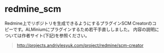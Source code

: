 # redmine_scm
Redmine上でリポジトリを生成できるようにするプラグインSCM Creatorのコピーです。ALMiniumにプラグインするため若干手直ししました。
内容の説明については作者サイト(下記)を参照ください。
> http://projects.andriylesyuk.com/project/redmine/scm-creator
